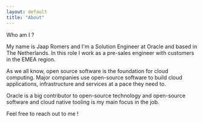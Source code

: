 ```yaml
---
layout: default
title: "About"
---
```


Who am I ?

My name is Jaap Romers and I'm a Solution Engineer at Oracle and based in The Netherlands. In this role I work as a pre-sales engineer with customers in the EMEA region.

As we all know, open source software is the foundation for cloud computing.
Major companies use open-source software to build cloud applications, infrastructure and services at a pace they need to.

Oracle is a big contributor to open-source technology and open-source software and cloud native tooling is my main focus in the job. 

Feel free to reach out to me !


